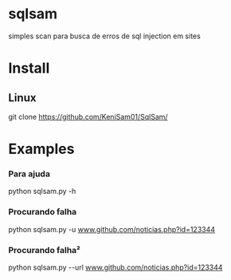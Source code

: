 # sqlsam
simples scan para busca de erros de sql injection em sites

# Install
## Linux

git clone https://github.com/KeniSam01/SqlSam/

# Examples

### Para ajuda

python sqlsam.py -h 

### Procurando falha

python sqlsam.py -u www.github.com/noticias.php?id=123344

### Procurando falha²

python sqlsam.py --url www.github.com/noticias.php?id=123344
